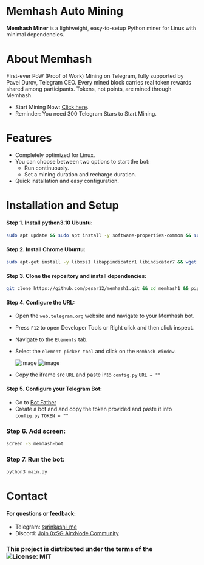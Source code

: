# Memhash Auto Mining
**Memhash Miner** is a lightweight, easy-to-setup Python miner for Linux with minimal dependencies.


# About Memhash
First-ever PoW (Proof of Work) Mining on Telegram, fully supported by Pavel Durov, Telegram CEO.
Every mined block carries real token rewards shared among participants. Tokens, not points, are mined through Memhash.

- Start Mining Now: [Click here](t.me/memhash_bot/start?startapp=h3rDq).
- Reminder: You need 300 Telegram Stars to Start Mining.

# Features
- Completely optimized for Linux.
- You can choose between two options to start the bot: 
  - Run continuously.
  - Set a mining duration and recharge duration.
- Quick installation and easy configuration.

# Installation and Setup
#### Step 1. Install python3.10 Ubuntu:
```sh
sudo apt update && sudo apt install -y software-properties-common && sudo add-apt-repository -y ppa:deadsnakes/ppa && sudo apt update && sudo apt install -y python3.10 python3.10-venv python3.10-distutils python3-pip
```
#### Step 2. Install Chrome Ubuntu:
```sh
sudo apt-get install -y libxss1 libappindicator1 libindicator7 && wget https://dl.google.com/linux/chrome/deb/pool/main/g/google-chrome-stable/google-chrome-stable_131.0.6778.85-1_amd64.deb && sudo apt install ./google-chrome-stable_131.0.6778.85-1_amd64.deb && sudo apt-get install -f
```
#### Step 3. Clone the repository and install dependencies:
```sh
git clone https://github.com/pesar12/memhash1.git && cd memhash1 && pip3 install -r requirements.txt
```
#### Step 4. Configure the URL:
- Open the `web.telegram.org` website and navigate to your Memhash bot.
- Press `F12` to open Developer Tools or Right click and then click inspect.
- Navigate to the `Elements` tab.
- Select the `element picker tool` and click on the `Memhash Window`.

  ![image](https://github.com/user-attachments/assets/f26c8d7c-93ea-4d64-9cf3-fb268f96b714)
  ![image](https://github.com/user-attachments/assets/c17ff85b-03b6-44e0-b7c5-771fe728a660)
  
- Copy the iframe src `URL` and paste into `config.py` `URL = ""`

#### Step 5. Configure your Telegram Bot:
- Go to [Bot Father](https://t.me/BotFather)
- Create a bot and and copy the token provided and paste it into `config.py` `TOKEN = ""`

### Step 6. Add screen:
```sh
screen -S memhash-bot
```
### Step 7. Run the bot:
```sh
python3 main.py
```
# Contact
#### For questions or feedback:
- Telegram: [@rinkashi_me](https://t.me/rinkashi_me)
- Discord: [Join 0xSG AirxNode Community](https://discord.gg/BxDj5ZVj8W)


### This project is distributed under the terms of the ![License: MIT](https://img.shields.io/badge/License-MIT-yellow.svg)
